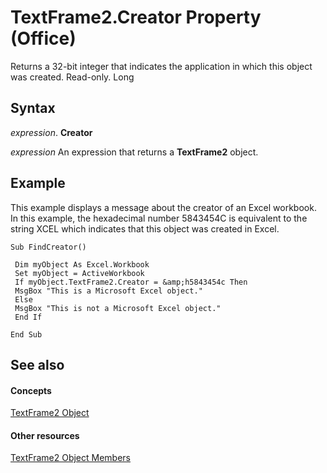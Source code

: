 
# TextFrame2.Creator Property (Office)

Returns a 32-bit integer that indicates the application in which this object was created. Read-only. Long


## Syntax

 _expression_. **Creator**

 _expression_ An expression that returns a **TextFrame2** object.


## Example

This example displays a message about the creator of an Excel workbook. In this example, the hexadecimal number 5843454C is equivalent to the string XCEL which indicates that this object was created in Excel.


```
Sub FindCreator() 
 
 Dim myObject As Excel.Workbook 
 Set myObject = ActiveWorkbook 
 If myObject.TextFrame2.Creator = &amp;h5843454c Then 
 MsgBox "This is a Microsoft Excel object." 
 Else 
 MsgBox "This is not a Microsoft Excel object." 
 End If 
 
End Sub 

```


## See also


#### Concepts


[TextFrame2 Object](d2903007-70d4-0b98-e617-96fb2df26975.md)
#### Other resources


[TextFrame2 Object Members](35130cda-066c-ba5c-b7ec-672c0746ea76.md)
